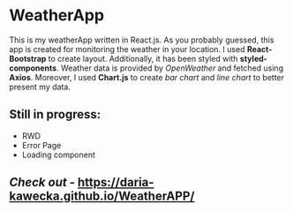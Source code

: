 # WeatherApp

This is my weatherApp written in React.js. As you probably guessed, this app is created for monitoring the weather in your location.  I used  **React-Bootstrap** to create layout. Additionally, it has been styled with **styled-components**. Weather data is provided by *OpenWeather* and fetched using **Axios**. Moreover, I used **Chart.js** to create *bar chart* and *line chart* to better present my data. 

## Still in progress:
-  RWD
 -  Error Page
 - Loading component

## *Check out* - https://daria-kawecka.github.io/WeatherAPP/